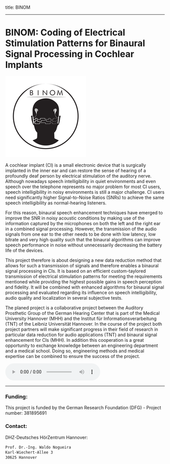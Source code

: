 title: BINOM

- - - 

# BINOM: Coding of Electrical Stimulation Patterns for Binaural Signal Processing in Cochlear Implants


<img src="BINOM/binomlogo_1.png" >


A cochlear implant (CI) is a small electronic device that is surgically implanted in the inner ear and can restore the sense of hearing of a profoundly deaf person by electrical stimulation of the auditory nerve. Although nowadays speech intelligibility in quiet environments and even speech over the telephone represents no major problem for most CI users, speech intelligibility in noisy environments is still a major challenge. CI users need significantly higher Signal-to-Noise Ratios (SNRs) to achieve the same speech intelligibility as normal-hearing listeners.
 
For this reason, binaural speech enhancement techniques have emerged to improve the SNR in noisy acoustic conditions by making use of the information captured by the microphones on both the left and the right ear in a combined signal processing. However, the transmission of the audio signals from one ear to the other needs to be done with low latency, low bitrate and very high quality such that the binaural algorithms can improve speech performance in noise without unnecessarily decreasing the battery life of the devices.
 
This project therefore is about designing a new data reduction method that allows for such a transmission of signals and therefore enables a binaural signal processing in CIs. It is based on an efficient custom-taylored transmission of electrical stimulation patterns for meeting the requirements mentioned while providing the highest possible gains in speech perception and fidelity. It will be combined with enhanced algorithms for binaural signal processing and evaluated regarding its influence on speech intelligibility, audio quality and localization in several subjective tests.
 
The planed project is a collaborative project between the Auditory Prosthetic Group of the German Hearing Center that is part of the Medical University Hannover (MHH) and the Institut für Informationsverarbeitung (TNT) of the Leibniz Universität Hannover. In the course of the project both project partners will make significant progress in their field of research in particular data reduction for audio applications (TNT) and binaural signal enhancement for CIs (MHH). In addition this cooperation is a great opportunity to exchange knowledge between an engineering department and a medical school. Doing so, engineering methods and medical expertise can be combined to ensure the success of the project.

<audio controls>
  <source src="pages/01_workgroups/nogueira/projects/MusIC/Example1/SpeechFullyConnectedR2.wav" type="audio/wav">
</audio>


- - - 

### Funding:
This project is funded by the German Research Foundation (DFG) - Project number: 381895691



### Contact:
DHZ-Deutsches HörZentrum Hannover:

    Prof. Dr.-Ing. Waldo Nogueira
    Karl-Wiechert-Allee 3 
    30625 Hannover


